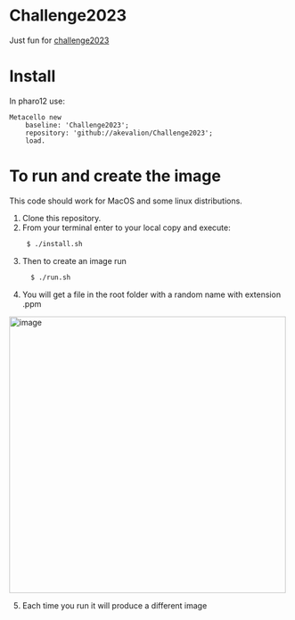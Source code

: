 # Challenge2023
Just fun for [challenge2023](https://gist.github.com/victor-soliz-coderoad-com/ce3bc411f5873fa9b46956826ae13826)

# Install
In pharo12 use: 
```st
Metacello new
    baseline: 'Challenge2023';
    repository: 'github://akevalion/Challenge2023';
    load.
```

# To run and create the image

This code should work for MacOS and some linux distributions.

1. Clone this repository.
2. From your terminal enter to your local copy and execute:
   ```sh
    $ ./install.sh
   ```
3. Then to create an image run
   ```sh
     $ ./run.sh
   ```
4. You will get a file in the root folder with a random name with extension .ppm
<img width="496" alt="image" src="https://github.com/akevalion/Challenge2023/assets/10532890/16fc8ee7-2827-4c9a-beaf-bb66030cd58a">

5. Each time you run it will produce a different image
